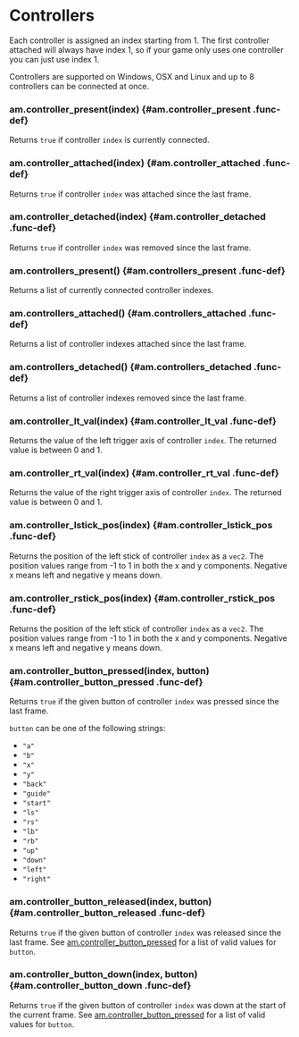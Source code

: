 
# Controllers

Each controller is assigned an index starting from 1. The first controller
attached will always have index 1, so if your game only uses one controller
you can just use index 1.

Controllers are supported on Windows, OSX and Linux and up to 8 controllers
can be connected at once.

### am.controller_present(index) {#am.controller_present .func-def}

Returns `true` if controller `index` is currently connected.

### am.controller_attached(index) {#am.controller_attached .func-def}

Returns `true` if controller `index` was attached since the last frame.

### am.controller_detached(index) {#am.controller_detached .func-def}

Returns `true` if controller `index` was removed since the last frame.

### am.controllers_present() {#am.controllers_present .func-def}

Returns a list of currently connected controller indexes.

### am.controllers_attached() {#am.controllers_attached .func-def}

Returns a list of controller indexes attached since the last frame.

### am.controllers_detached() {#am.controllers_detached .func-def}

Returns a list of controller indexes removed since the last frame.

### am.controller_lt_val(index) {#am.controller_lt_val .func-def}

Returns the value of the left trigger axis of controller `index`.
The returned value is between 0 and 1.

### am.controller_rt_val(index) {#am.controller_rt_val .func-def}

Returns the value of the right trigger axis of controller `index`.
The returned value is between 0 and 1.

### am.controller_lstick_pos(index) {#am.controller_lstick_pos .func-def}

Returns the position of the left stick of controller `index`
as a `vec2`.
The position values range
from -1 to 1 in both the x and y components. Negative x means left
and negative y means down.

### am.controller_rstick_pos(index) {#am.controller_rstick_pos .func-def}

Returns the position of the left stick of controller `index`
as a `vec2`.
The position values range
from -1 to 1 in both the x and y components. Negative x means left
and negative y means down.

### am.controller_button_pressed(index, button) {#am.controller_button_pressed .func-def}

Returns `true` if the given button of controller `index`
was pressed since the last frame.

`button` can be one of the following strings:

- `"a"`
- `"b"`
- `"x"`
- `"y"`
- `"back"`
- `"guide"`
- `"start"`
- `"ls"`
- `"rs"`
- `"lb"`
- `"rb"`
- `"up"`
- `"down"`
- `"left"`
- `"right"`

### am.controller_button_released(index, button) {#am.controller_button_released .func-def}

Returns `true` if the given button of controller `index`
was released since the last frame.
See [am.controller_button_pressed](#am.controller_button_pressed)
for a list of valid values for `button`.

### am.controller_button_down(index, button) {#am.controller_button_down .func-def}

Returns `true` if the given button of controller `index`
was down at the start of the current frame.
See [am.controller_button_pressed](#am.controller_button_pressed)
for a list of valid values for `button`.
